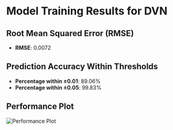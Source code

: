 # Model Training Results for DVN

## Root Mean Squared Error (RMSE)
- **RMSE**: 0.0072

## Prediction Accuracy Within Thresholds
- **Percentage within ±0.01**: 89.06%
- **Percentage within ±0.05**: 99.83%

## Performance Plot
![Performance Plot](../imgs/DVN.png)

